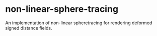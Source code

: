 # non-linear-sphere-tracing
An implementation of non-linear spheretracing for rendering deformed signed distance fields.
